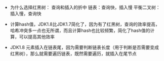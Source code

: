 - 为什么选择红黑树： 查询和插入的折中
    链表：查询快，插入慢
    平衡二叉树：插入慢，查询快
- 计算hash值，JDK1.8比JDK1.7简化了，因为有了红黑树，查询的效率提高，哈希冲突多一点也无所谓，而且计算hash也比较频繁，简化了hash值的计算，可以提高其他效率

- JDK1.8 元素插入在链表尾，因为需要判断链表长度（用于判断是否需要变成红黑树），那么就需要遍历链表，既然需要遍历，就插入在尾节点
